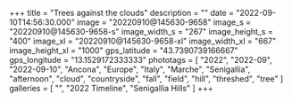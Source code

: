 +++
title = "Trees against the clouds"
description = ""
date = "2022-09-10T14:56:30.000"
image = "20220910@145630-9658"
image_s = "20220910@145630-9658-s"
image_width_s = "267"
image_height_s = "400"
image_xl = "20220910@145630-9658-xl"
image_width_xl = "667"
image_height_xl = "1000"
gps_latitude = "43.7390739166667"
gps_longitude = "13.1529172333333"
phototags = [ "2022", "2022-09", "2022-09-10", "Ancona", "Europe", "Italy", "Marche", "Senigallia", "afternoon", "cloud", "countryside", "fall", "field", "hill", "threshed", "tree" ]
galleries = [ "", "2022 Timeline", "Senigallia Hills" ]
+++
